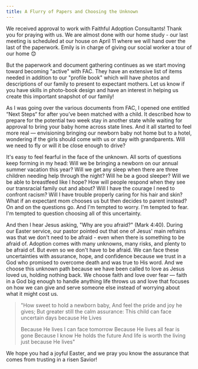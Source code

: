 ```yaml
---
title: A Flurry of Papers and Choosing the Unknown
---
```


We received approval to work with Faithful Adoption Consultants! Thank you for praying with us. We are almost done with our home study - our last meeting is scheduled at our house on April 11 where we will hand over the last of the paperwork. Emily is in charge of giving our social worker a tour of our home 😊

But the paperwork and document gathering continues as we start moving toward becoming "active" with FAC. They have an extensive list of items needed in addition to our "profile book" which will have photos and descriptions of our family to present to expectant mothers. Let us know if you have skills in photo-book design and have an interest in helping us create this important snapshot of our family!

As I was going over the various documents from FAC, I opened one entitled “Next Steps“ for after you’ve been matched with a child. It described how to prepare for the potential two week stay in another state while waiting for approval to bring your baby home across state lines. And it all started to feel more real — envisioning bringing our newborn baby not home but to a hotel, wondering if the girls should come with us or stay with grandparents. Will we need to fly or will it be close enough to drive?

It's easy to feel fearful in the face of the unknown. All sorts of questions keep forming in my head: Will we be bringing a newborn on our annual summer vacation this year? Will we get any sleep when there are three children needing help through the night? Will he be a good sleeper? Will we be able to breastfeed like I hope? How will people respond when they see our transracial family out and about? Will I have the courage I need to confront racism? Will I have trouble properly caring for his hair and skin? What if an expectant mom chooses us but then decides to parent instead? On and on the questions go. And I'm tempted to worry. I'm tempted to fear. I'm tempted to question choosing all of this uncertainty.

And then I hear Jesus asking, "Why are you afraid?" (Mark 4:40). During our Easter service, our pastor pointed out that one of Jesus' main refrains was that we don't need to be afraid - even when there is something to be afraid of. Adoption comes with many unknowns, many risks, and plenty to be afraid of. But even so we don't have to be afraid. We can face these uncertainties with assurance, hope, and confidence because we trust in a God who promised to overcome death and was true to His word. And we choose this unknown path because we have been called to love as Jesus loved us, holding nothing back. We choose faith and love over fear — faith in a God big enough to handle anything life throws us and love that focuses on how we can give and serve someone else instead of worrying about what it might cost us.

> "How sweet to hold a newborn baby,
> And feel the pride and joy he gives;
> But greater still the calm assurance:
> This child can face uncertain days because He Lives
>
> Because He lives I can face tomorrow
> Because He lives all fear is gone
> Because I know He holds the future
> And life is worth the living just because He lives"

We hope you had a joyful Easter, and we pray you know the assurance that comes from trusting in a risen Savior!
